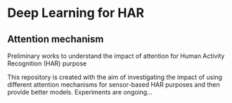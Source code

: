 # Deep Learning for HAR

## Attention mechanism 
Preliminary works to understand the impact of attention for Human Activity Recognition (HAR) purpose

This repository is created with the aim of investigating the impact of using different attention mechanisms for sensor-based HAR purposes and then provide better models. Experiments are ongoing...
